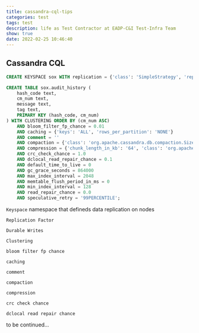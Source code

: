 ```yaml
---
title: cassandra-cql-tips
categories: test
tags: test
description: life as Test Contractor at EADP-C&I Test-Infra Team
show: true
date: 2022-02-25 10:46:40
---
```

## Cassandra CQL

```sql
CREATE KEYSPACE sox WITH replication = {'class': 'SimpleStrategy', 'replication_factor': '3'}  AND durable_writes = true;

CREATE TABLE sox.audit_history (
    hash_code text,
    cm_num text,
    message text,
    tag text,
    PRIMARY KEY (hash_code, cm_num)
) WITH CLUSTERING ORDER BY (cm_num ASC)
    AND bloom_filter_fp_chance = 0.01
    AND caching = {'keys': 'ALL', 'rows_per_partition': 'NONE'}
    AND comment = ''
    AND compaction = {'class': 'org.apache.cassandra.db.compaction.SizeTieredCompactionStrategy', 'max_threshold': '32', 'min_threshold': '4'}
    AND compression = {'chunk_length_in_kb': '64', 'class': 'org.apache.cassandra.io.compress.LZ4Compressor'}
    AND crc_check_chance = 1.0
    AND dclocal_read_repair_chance = 0.1
    AND default_time_to_live = 0
    AND gc_grace_seconds = 864000
    AND max_index_interval = 2048
    AND memtable_flush_period_in_ms = 0
    AND min_index_interval = 128
    AND read_repair_chance = 0.0
    AND speculative_retry = '99PERCENTILE';
```

`Keyspace` namespace that defineds data replication on nodes

`Replication Factor`

`Durable Writes`

`Clustering`

`bloom filter fp chance`

`caching`

`comment`

`compaction`

`compression`

`crc check chance`

`dclocal read repair chance`

to be continued...
